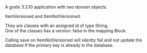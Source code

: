 A grails 3.3.10 application with two domain objects.

ItemVersioned and ItemNotVersioned.

They are classes with an assigned id of type String.  
One of the classes has a version: false in the mapping Block.

Calling save on ItemNotVersioned will silently fail and not update the database if the primary key is already in the
database.

